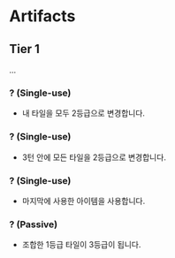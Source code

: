 # Artifacts

## Tier 1

...

### ? (Single-use)

- 내 타일을 모두 2등급으로 변경합니다.

### ? (Single-use)

- 3턴 안에 모든 타일을 2등급으로 변경합니다.

### ? (Single-use)

- 마지막에 사용한 아이템을 사용합니다.

### ? (Passive)

- 조합한 1등급 타일이 3등급이 됩니다.
